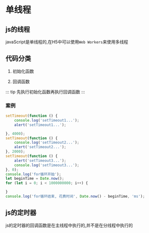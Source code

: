 # 单线程

## js的线程

javaScript是单线程的,在H5中可以使用`Web Workers`来使用多线程

## 代码分类

1. 初始化函数

2. 回调函数

::: tip
先执行初始化函数再执行回调函数
:::

### 案例

```javascript
setTimeout(function () {
    console.log('setTimeout1...');
    alert('setTimeout1...');

}, 4000);
setTimeout(function () {
    console.log('setTimeout2...');
    alert('setTimeout2...');
}, 2000);
setTimeout(function () {
    alert('setTimeout3...');
    console.log('setTimeout3...');
}, 0);
console.log('for循环开始');
let beginTime = Date.now();
for (let i = 0; i < 1000000000; i++) {

}
console.log('for循环结束, 花费时间', Date.now() - beginTime, 'ms');
```

## js的定时器

js的定时器的回调函数是在主线程中执行的,并不是在分线程中执行的

